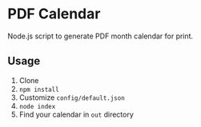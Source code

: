 # PDF Calendar

Node.js script to generate PDF month calendar for print.

## Usage

  1. Clone
  1. `npm install`
  1. Customize `config/default.json`
  1. `node index`
  1. Find your calendar in `out` directory